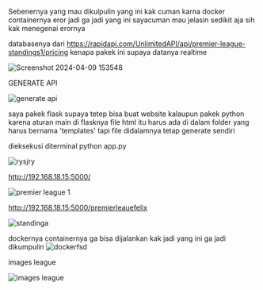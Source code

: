 
Sebenernya yang mau dikulpulin yang ini kak cuman karna docker containernya eror jadi ga jadi yang ini 
sayacuman mau jelasin sedikit aja sih kak menegenai erornya 

databasenya dari https://rapidapi.com/UnlimitedAPI/api/premier-league-standings1/pricing 
kenapa pakek ini supaya datanya realtime 

![Screenshot 2024-04-09 153548](https://github.com/felix11736/premierleague/assets/111951543/64b05bae-2401-4993-ab65-a16c1e0d4a03)


GENERATE API 

![generate api ](https://github.com/felix11736/premierleague/assets/111951543/5fc0d58b-0b66-4f2f-aa2e-9d950db083f4)


saya pakek flask supaya tetep bisa buat website kalaupun pakek python 
karena aturan main di flasknya file html itu harus ada di dalam folder yang harus bernama 'templates' tapi file didalamnya tetap generate sendiri 


 dieksekusi diterminal 
python app.py

![rysjry](https://github.com/felix11736/premierleague/assets/111951543/d86ba879-1fef-4abc-b474-2f6a788fee3b)

http://192.168.18.15:5000/ 

![premier league 1](https://github.com/felix11736/premierleague/assets/111951543/7a310886-3329-49b4-ac3a-d0ab3d972901)

http://192.168.18.15:5000/premierleauefelix

![standinga](https://github.com/felix11736/premierleague/assets/111951543/c3f3dea7-4cba-4e7c-a1bc-d8cc55519f5c)


dockernya containernya ga bisa dijalankan kak jadi yang ini ga jadi dikumpulin 
![dockerfsd](https://github.com/felix11736/premierleague/assets/111951543/f9f3ee83-fcc2-4e96-9f3c-d1bff31db42c)

images league

![images league ](https://github.com/felix11736/premierleague/assets/111951543/ddd635f2-6a93-4532-b8e9-3267e813bc57)
